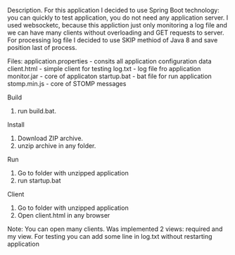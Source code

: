 Description.
For this application I decided to use Spring Boot technology: you can quickly to test application, you do not need any application server.
I used websocketc, because this appliction just only monitoring a log file and we can have many clients without overloading and GET requests to server.
For processing log file I decided to use SKIP methiod of Java 8 and save position last of process.

Files:
application.properties - consits all application configuration data
client.html - simple client for testing
log.txt - log file fro application
monitor.jar - core of applicaton
startup.bat - bat file for run application
stomp.min.js - core of STOMP messages

Build
1. run build.bat.

Install
1. Download ZIP archive.
2. unzip archive in any folder.

Run
1. Go to folder with unzipped application
2. run startup.bat

Client
1. Go to folder with unzipped application
2. Open client.html in any browser

Note: You can open many clients. Was implemented 2 views: required and my view. For testing you can add some line in log.txt without restarting application